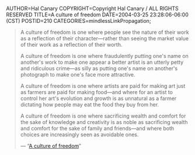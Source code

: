 AUTHOR=Hal Canary
COPYRIGHT=Copyright Hal Canary / ALL RIGHTS RESERVED
TITLE=A culture of freedom
DATE=2004-03-25 23:28:06-06:00 (CST)
POSTID=210
CATEGORIES=mindlessLinkPropagation;

> A culture of freedom is one where people see the nature of their work as a reflection of their character—rather than seeing the market value of their work as a reflection of their worth.
> 
> A culture of freedom is one where fraudulently putting one's name on another's work to make one appear a better artist is an utterly petty and ridiculous crime—as silly as putting one's name on another's photograph to make one's face more attractive.
> 
> A culture of freedom is one where artists are paid for making art just as farmers are paid for making food—and where for an artist to control her art's evolution and growth is as unnatural as a farmer dictating how people may eat the food they buy from her.
> 
> A culture of freedom is one where sacrificing wealth and comfort for the sake of knowledge and creativity is as noble as sacrificing wealth and comfort for the sake of family and friends—and where both choices are increasingly seen as avoidable ones.
> 
> — “[A culture of freedom](http://www.freeculture.org/wiki/wiki.phtml?title=A_culture_of_freedom)”
